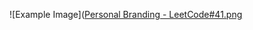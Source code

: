 ![Example Image]([Personal Branding - LeetCode#41.png](https://github.com/svanlee/leetcode-daily-crawler-log-folder/blob/main/Personal%20Branding%20-%20LeetCode%2341.PNG)
